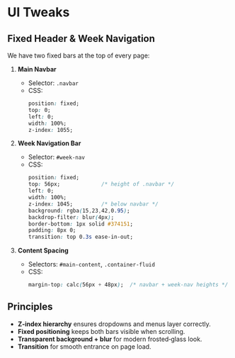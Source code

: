 # UI Tweaks

## Fixed Header & Week Navigation

We have two fixed bars at the top of every page:

1. **Main Navbar**  
   - Selector: `.navbar`  
   - CSS:
     ```css
     position: fixed;
     top: 0;
     left: 0;
     width: 100%;
     z-index: 1055;
     ```

2. **Week Navigation Bar**  
   - Selector: `#week-nav`  
   - CSS:
     ```css
     position: fixed;
     top: 56px;             /* height of .navbar */
     left: 0;
     width: 100%;
     z-index: 1045;         /* below navbar */
     background: rgba(15,23,42,0.95);
     backdrop-filter: blur(4px);
     border-bottom: 1px solid #374151;
     padding: 8px 0;
     transition: top 0.3s ease-in-out;
     ```

3. **Content Spacing**  
   - Selectors: `#main-content`, `.container-fluid`  
   - CSS:
     ```css
     margin-top: calc(56px + 48px);  /* navbar + week-nav heights */
     ```

## Principles

- **Z‑index hierarchy** ensures dropdowns and menus layer correctly.  
- **Fixed positioning** keeps both bars visible when scrolling.  
- **Transparent background + blur** for modern frosted‑glass look.  
- **Transition** for smooth entrance on page load.